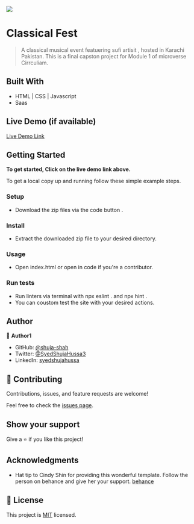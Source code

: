 ![](https://img.shields.io/badge/Microverse-blueviolet)

# Classical Fest

> A classical musical event featuering sufi artisit , hosted in Karachi Pakistan. This is a final capston project for Module 1 of microverse Cirrculiam.


## Built With

- HTML | CSS | Javascript
- Saas


## Live Demo (if available)

[Live Demo Link](https://livedemo.com)


## Getting Started

**To get started, Click on the live demo link above.**



To get a local copy up and running follow these simple example steps.


### Setup
- Download the zip files via the code button .

### Install
- Extract the downloaded zip file to your desired directory.

### Usage
- Open index.html or open in code if you're a contributor.

### Run tests
- Run linters via terminal with npx eslint . and npx hint .
- You can coustom test the site with your desired actions.

## Author

👤 **Author1**

- GitHub: [@shuja-shah](https://github.com/shuja-shah)
- Twitter: [@SyedShujaHussa3](https://twitter.com/SyedShujaHussa3)
- LinkedIn: [syedshujahussa](https://linkedin.com/in/syedshujahussa)

## 🤝 Contributing

Contributions, issues, and feature requests are welcome!

Feel free to check the [issues page](../../issues/).

## Show your support

Give a ⭐️ if you like this project!

## Acknowledgments

- Hat tip to Cindy Shin for providing this wonderful template. 
Follow the person on behance and give her your support. [behance](https://www.behance.net/gallery/29845175/CC-Global-Summit-2015)


## 📝 License

This project is [MIT](./MIT.md) licensed.
